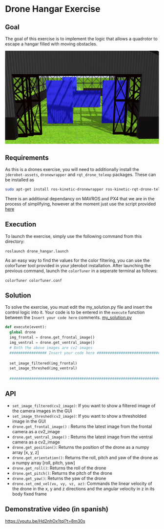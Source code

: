 # Drone Hangar Exercise

## Goal

The goal of this exercise is to implement the logic that allows a quadrotor to escape a hangar filled with moving obstacles.

![World](../../docs/drone_hangar.jpg)

## Requirements

As this is a drones exercise, you will need to additionally install the `jderobot-assets`, `dronewrapper` and `rqt_drone_teleop` packages. These can be installed as

```bash
sudo apt-get install ros-kinetic-dronewrapper ros-kinetic-rqt-drone-teleop ros-kinetic-jderobot-assets
```

There is an additional dependancy on MAVROS and PX4 that we are in the process of simplifying, however at the moment just use the script provided [here](https://github.com/JdeRobot/drones/blob/master/mavros_px4_sitl_installation.sh)

## Execution

To launch the exercise, simply use the following command from this directory:

`roslaunch drone_hangar.launch`

As an easy way to find the values for the color filtering, you can use the colorTuner tool provided in your jderobot installation. After launching the previous command, launch the `colorTuner` in a seperate terminal as follows:

`colorTuner colorTuner.conf`

## Solution

To solve the exercise, you must edit the my_solution.py file and insert the control logic into it. Your code is to be entered in the `execute` function between the `Insert your code here` comments.
[my_solution.py](my_solution.py#L46)

```python
def execute(event):
  global drone
  img_frontal = drone.get_frontal_image()
  img_ventral = drone.get_ventral_image()
  # Both the above images are cv2 images
  ################# Insert your code here #################################

  set_image_filtered(img_frontal)
  set_image_threshed(img_ventral)

  #########################################################################
```

## API

* `set_image_filtered(cv2_image)`: If you want to show a filtered image of the camera images in the GUI
* `set_image_threshed(cv2_image)`: If you want to show a thresholded image in the GUI
* `drone.get_frontal_image()` : Returns the latest image from the frontal camera as a cv2_image
* `drone.get_ventral_image()` : Returns the latest image from the ventral camera as a cv2_image
* `drone.get_position()`: Returns the position of the drone as a numpy array [x, y, z]
* `drone.get_orientation()`: Returns the roll, pitch and yaw of the drone as a numpy array [roll, pitch, yaw]
* `drone.get_roll()`: Returns the roll of the drone
* `drone.get_pitch()`: Returns the pitch of the drone
* `drone.get_yaw()`: Returns the yaw of the drone
* `drone.set_cmd_vel(vx, vy, vz, az)`: Commands the linear velocity of the drone in the x, y and z directions and the angular velocity in z in its body fixed frame

## Demonstrative video (in spanish)

https://youtu.be/Hd2nhOx1tqI?t=8m30s
